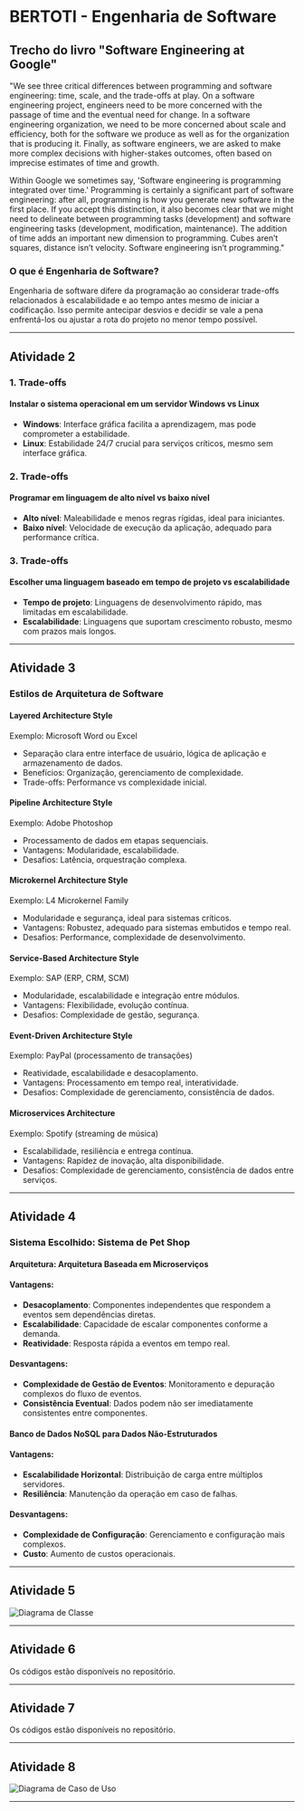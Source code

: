 # BERTOTI - Engenharia de Software

## Trecho do livro "Software Engineering at Google"

"We see three critical differences between programming and software engineering: time, scale, and the trade-offs at play. On a software engineering project, engineers need to be more concerned with the passage of time and the eventual need for change. In a software engineering organization, we need to be more concerned about scale and efficiency, both for the software we produce as well as for the organization that is producing it. Finally, as software engineers, we are asked to make more complex decisions with higher-stakes outcomes, often based on imprecise estimates of time and growth.

Within Google we sometimes say, 'Software engineering is programming integrated over time.' Programming is certainly a significant part of software engineering: after all, programming is how you generate new software in the first place. If you accept this distinction, it also becomes clear that we might need to delineate between programming tasks (development) and software engineering tasks (development, modification, maintenance). The addition of time adds an important new dimension to programming. Cubes aren’t squares, distance isn’t velocity. Software engineering isn’t programming."

### O que é Engenharia de Software?

Engenharia de software difere da programação ao considerar trade-offs relacionados à escalabilidade e ao tempo antes mesmo de iniciar a codificação. Isso permite antecipar desvios e decidir se vale a pena enfrentá-los ou ajustar a rota do projeto no menor tempo possível.

---

## Atividade 2

### 1. Trade-offs

#### Instalar o sistema operacional em um servidor Windows vs Linux

- **Windows**: Interface gráfica facilita a aprendizagem, mas pode comprometer a estabilidade.
- **Linux**: Estabilidade 24/7 crucial para serviços críticos, mesmo sem interface gráfica.

### 2. Trade-offs

#### Programar em linguagem de alto nível vs baixo nível

- **Alto nível**: Maleabilidade e menos regras rígidas, ideal para iniciantes.
- **Baixo nível**: Velocidade de execução da aplicação, adequado para performance crítica.

### 3. Trade-offs

#### Escolher uma linguagem baseado em tempo de projeto vs escalabilidade

- **Tempo de projeto**: Linguagens de desenvolvimento rápido, mas limitadas em escalabilidade.
- **Escalabilidade**: Linguagens que suportam crescimento robusto, mesmo com prazos mais longos.

---

## Atividade 3

### Estilos de Arquitetura de Software

#### Layered Architecture Style

Exemplo: Microsoft Word ou Excel
- Separação clara entre interface de usuário, lógica de aplicação e armazenamento de dados.
- Benefícios: Organização, gerenciamento de complexidade.
- Trade-offs: Performance vs complexidade inicial.

#### Pipeline Architecture Style

Exemplo: Adobe Photoshop
- Processamento de dados em etapas sequenciais.
- Vantagens: Modularidade, escalabilidade.
- Desafios: Latência, orquestração complexa.

#### Microkernel Architecture Style

Exemplo: L4 Microkernel Family
- Modularidade e segurança, ideal para sistemas críticos.
- Vantagens: Robustez, adequado para sistemas embutidos e tempo real.
- Desafios: Performance, complexidade de desenvolvimento.

#### Service-Based Architecture Style

Exemplo: SAP (ERP, CRM, SCM)
- Modularidade, escalabilidade e integração entre módulos.
- Vantagens: Flexibilidade, evolução contínua.
- Desafios: Complexidade de gestão, segurança.

#### Event-Driven Architecture Style

Exemplo: PayPal (processamento de transações)
- Reatividade, escalabilidade e desacoplamento.
- Vantagens: Processamento em tempo real, interatividade.
- Desafios: Complexidade de gerenciamento, consistência de dados.

#### Microservices Architecture

Exemplo: Spotify (streaming de música)
- Escalabilidade, resiliência e entrega contínua.
- Vantagens: Rapidez de inovação, alta disponibilidade.
- Desafios: Complexidade de gerenciamento, consistência de dados entre serviços.

---

## Atividade 4

### Sistema Escolhido: Sistema de Pet Shop

#### Arquitetura: Arquitetura Baseada em Microserviços

#### Vantagens:

- **Desacoplamento**: Componentes independentes que respondem a eventos sem dependências diretas.
- **Escalabilidade**: Capacidade de escalar componentes conforme a demanda.
- **Reatividade**: Resposta rápida a eventos em tempo real.

#### Desvantagens:

- **Complexidade de Gestão de Eventos**: Monitoramento e depuração complexos do fluxo de eventos.
- **Consistência Eventual**: Dados podem não ser imediatamente consistentes entre componentes.

#### Banco de Dados NoSQL para Dados Não-Estruturados

#### Vantagens:

- **Escalabilidade Horizontal**: Distribuição de carga entre múltiplos servidores.
- **Resiliência**: Manutenção da operação em caso de falhas.

#### Desvantagens:

- **Complexidade de Configuração**: Gerenciamento e configuração mais complexos.
- **Custo**: Aumento de custos operacionais.

---

## Atividade 5

![Diagrama de Classe](https://github.com/RenatoCMMendes/BERTOTI/blob/83d2aa337641d85ede610c80e43ebe726b616b3c/img/petshop.png)

---

## Atividade 6

Os códigos estão disponíveis no repositório.

---

## Atividade 7

Os códigos estão disponíveis no repositório.

---

## Atividade 8

![Diagrama de Caso de Uso](https://github.com/RenatoCMMendes/BERTOTI/blob/83d2aa337641d85ede610c80e43ebe726b616b3c/img/Diagramadecasodeuso.png)

---
